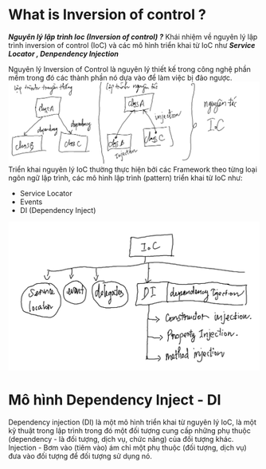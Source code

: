

 
# What is Inversion of control ?
***Nguyên lý lập trình Ioc (Inversion of control) ?***
Khái nhiệm về nguyên lý lập trình inversion of control (IoC) và các mô hình triển khai từ IoC như ***Service Locator , Denpendency Injection*** 

Nguyên lý Inversion of Control là nguyên lý thiết kế trong công nghệ phần mềm trong đó các thành phần nó dựa vào để làm việc bị đảo ngược.
![enter image description here](https://github.com/thanhlong2803/update-image/blob/main/image4/ioc.png)
Triển khai nguyên lý IoC thường thực hiện bởi các Framework theo từng loại ngôn ngữ lập trình, các mô hình lập trình (pattern) triển khai từ IoC như:

- Service Locator
- Events
- DI (Dependency Inject)

![enter image description here](https://github.com/thanhlong2803/update-image/blob/main/image4/nguyenlyioc.png)

# Mô hình Dependency Inject - DI
Dependency injection (DI) là một mô hình triển khai từ nguyên lý IoC, là một kỹ thuật trong lập trình trong đó một đối tượng cung cấp những phụ thuộc (dependency - là đối tượng, dịch vụ, chức năng) của đối tượng khác. Injection - Bơm vào (tiêm vào) ám chỉ một phụ thuộc (đối tượng, dịch vụ) đưa vào đối tượng để đối tượng sử dụng nó.
